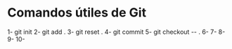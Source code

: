 # Comandos útiles de Git

1- git init
2- git add .
3- git reset .
4- git commit
5- git checkout -- .
6-
7-
8-
9-
10- 